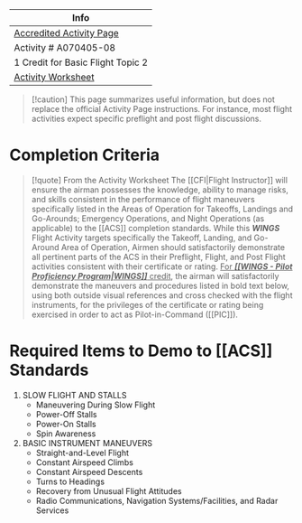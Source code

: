 | Info                                                                                                                                                              |
| ----------------------------------------------------------------------------------------------------------------------------------------------------------------- |
| [Accredited Activity Page](https://www.faasafety.gov/WINGS/pub/accreditedactivities/accreditedActivityViewer.aspx?aaid=11)                                        |
| Activity # A070405-08                                                                                                                                             |
| 1 Credit for Basic Flight Topic 2                                                                                                                                 | 
| [Activity Worksheet](https://www.faasafety.gov/files/gslac/library/documents/2019/Jun/193544/A070405-08%20ASEL%20-%20Slow%20Flight,Stall,Basic%20Instruments.pdf) |

> [!caution] This page summarizes useful information, but does not replace the official Activity Page instructions.
> For instance, most flight activities expect specific preflight and post flight discussions.

# Completion Criteria
> [!quote] From the Activity Worksheet
> The [[CFI|Flight Instructor]] will ensure the airman possesses the knowledge, ability to manage risks, and skills consistent in the performance of flight maneuvers specifically listed in the Areas of Operation for Takeoffs, Landings and Go-Arounds; Emergency Operations, and Night Operations (as applicable) to the [[ACS]] completion standards. While this ***WINGS*** Flight Activity targets specifically the Takeoff, Landing, and Go-Around Area of Operation, Airmen should satisfactorily demonstrate all pertinent parts of the ACS in their Preflight, Flight, and Post Flight activities consistent with their certificate or rating. <u>For ***[[WINGS - Pilot Proficiency Program|WINGS]]*** credit</u>, the airman will satisfactorily demonstrate the maneuvers and procedures listed in bold text below, using both outside visual references and cross checked with the flight instruments, for the privileges of the certificate or rating being exercised in order to act as Pilot-in-Command ([[PIC]]).

# Required Items to Demo to [[ACS]] Standards
1. SLOW FLIGHT AND STALLS
	- Maneuvering During Slow Flight
	- Power-Off Stalls
	- Power-On Stalls
	- Spin Awareness
1. BASIC INSTRUMENT MANEUVERS
	- Straight-and-Level Flight
	- Constant Airspeed Climbs
	- Constant Airspeed Descents
	- Turns to Headings
	- Recovery from Unusual Flight Attitudes
	- Radio Communications, Navigation Systems/Facilities, and Radar Services
